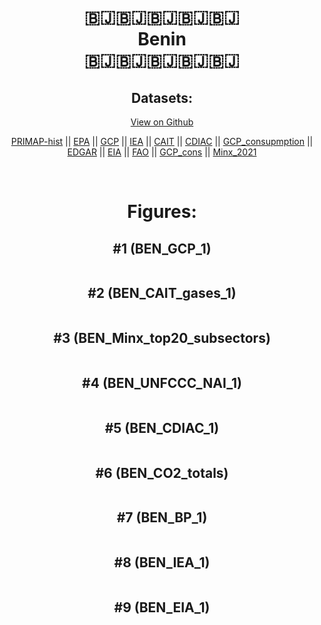 
<center>
<h1 align="center">
🇧🇯🇧🇯🇧🇯🇧🇯🇧🇯
<br>
Benin
<br>
🇧🇯🇧🇯🇧🇯🇧🇯🇧🇯
</h1>
<h2>Datasets:</h2>
<p><a href="https://github.com/dquintani/Greenhouse-Data/tree/master/country_data/BEN_Benin/data">View on Github</a>
<br></p><p><a href="data/BEN_PRIMAP-hist.csv">PRIMAP-hist</a> || <a href="data/BEN_EPA.csv">EPA</a> || <a href="data/BEN_GCP.csv">GCP</a> || <a href="data/BEN_IEA.csv">IEA</a> || <a href="data/BEN_CAIT.csv">CAIT</a> || <a href="data/BEN_CDIAC.csv">CDIAC</a> || <a href="data/BEN_GCP_consupmption.csv">GCP_consupmption</a> || <a href="data/BEN_EDGAR.csv">EDGAR</a> || <a href="data/BEN_EIA.csv">EIA</a> || <a href="data/BEN_FAO.csv">FAO</a> || <a href="data/BEN_GCP_cons.csv">GCP_cons</a> || <a href="data/BEN_Minx_2021.csv">Minx_2021</a></p><p><br></p>
<h1>Figures:</h1><h2>#1 (BEN_GCP_1)</h2>
<p><img alt="" src="figures/BEN_GCP_1.png" /></p><h2>#2 (BEN_CAIT_gases_1)</h2>
<p><img alt="" src="figures/BEN_CAIT_gases_1.png" /></p><h2>#3 (BEN_Minx_top20_subsectors)</h2>
<p><img alt="" src="figures/BEN_Minx_top20_subsectors.png" /></p><h2>#4 (BEN_UNFCCC_NAI_1)</h2>
<p><img alt="" src="figures/BEN_UNFCCC_NAI_1.png" /></p><h2>#5 (BEN_CDIAC_1)</h2>
<p><img alt="" src="figures/BEN_CDIAC_1.png" /></p><h2>#6 (BEN_CO2_totals)</h2>
<p><img alt="" src="figures/BEN_CO2_totals.png" /></p><h2>#7 (BEN_BP_1)</h2>
<p><img alt="" src="figures/BEN_BP_1.png" /></p><h2>#8 (BEN_IEA_1)</h2>
<p><img alt="" src="figures/BEN_IEA_1.png" /></p><h2>#9 (BEN_EIA_1)</h2>
<p><img alt="" src="figures/BEN_EIA_1.png" /></p>